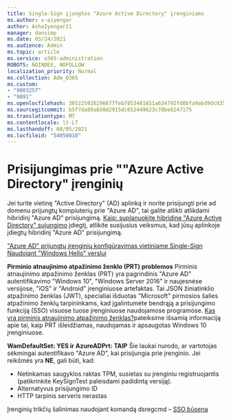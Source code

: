 ```yaml
---
title: Single-Sign įjungtos "Azure Active Directory" įrenginiams
ms.author: v-aiyengar
author: AshaIyengar21
manager: dansimp
ms.date: 03/24/2021
ms.audience: Admin
ms.topic: article
ms.service: o365-administration
ROBOTS: NOINDEX, NOFOLLOW
localization_priority: Normal
ms.collection: Adm_O365
ms.custom:
- "9003257"
- "9891"
ms.openlocfilehash: 365225926296677feb7853481651a634792fd8bfa9abd9dc9359ffaae50b60eb
ms.sourcegitcommit: b5f7da89a650d2915dc652449623c78be6247175
ms.translationtype: MT
ms.contentlocale: lt-LT
ms.lasthandoff: 08/05/2021
ms.locfileid: "54050018"
---
```

# <a name="single-sign-on-for-azure-active-directory-joined-devices"></a>Prisijungimas prie ""Azure Active Directory" įrenginių

Jei turite vietinę "Active Directory" (AD) aplinką ir norite prisijungti prie ad domenu prijungtų kompiuterių prie "Azure AD", tai galite atlikti atlikdami hibridinį "Azure AD" prisijungimą. [Kaip: suplanuokite hibridinę "Azure Active Directory" sujungimo](https://docs.microsoft.com/azure/active-directory/devices/hybrid-azuread-join-plan) įdiegtį, atlikite susijusius veiksmus, kad jūsų aplinkoje įdiegtų hibridinį "Azure AD" prisijungimą.

["Azure AD" prijungtų įrenginių konfigūravimas vietiniame Single-Sign Naudojant "Windows Hello" verslui](https://docs.microsoft.com/azure/active-directory/devices/hybrid-azuread-join-plan) 

**Pirminio atnaujinimo atpažinimo ženklo (PRT) problemos** Pirminis atnaujinimo atpažinimo ženklas (PRT) yra pagrindinis "Azure AD" autentifikavimo "Windows 10", "Windows Server 2016" ir naujesnėse versijose, "iOS" ir "Android" įrenginiuose artefaktas. Tai JSON žiniatinklio atpažinimo ženklas (JWT), specialiai išduotas "Microsoft" pirmosios šalies atpažinimo ženklų tarpininkams, kad įgalintumėte bendrąją a prisijungimo funkciją (SSO) visuose tuose įrenginiuose naudojamose programose. [Kas yra pirminis atnaujinimo atpažinimo ženklas?](https://docs.microsoft.com/azure/active-directory/devices/concept-primary-refresh-token)pateiksime išsamią informaciją apie tai, kaip PRT išleidžiamas, naudojamas ir apsaugotas Windows 10 įrenginiuose.

**WamDefaultSet: YES ir AzureADPrt: TAIP** Šie laukai nurodo, ar vartotojas sėkmingai autentifikavo "Azure AD", kai prisijungia prie įrenginio. Jei reikšmės yra **NE**, gali būti, kad:

- Netinkamas saugyklos raktas TPM, susietas su įrenginiu registruojantis (patikrinkite KeySignTest paleisdami padidintą versiją).
- Alternatyvus prisijungimo ID
- HTTP tarpinis serveris nerastas

Įrenginių trikčių šalinimas naudojant komandą dsregcmd – [SSO būsena](https://docs.microsoft.com/azure/active-directory/devices/troubleshoot-device-dsregcmd#sso-state)
